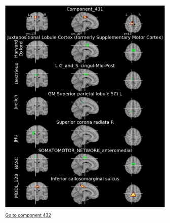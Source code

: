 


![431](preliminary/431.jpg "Component 431")

[Go to component 432](https://parietal-inria.github.io/MODL_atlas/1024/432 "Component 432")